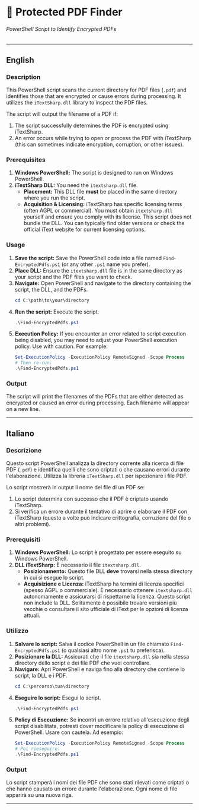 # 🔎 Protected PDF Finder

###### PowerShell Script to Identify Encrypted PDFs

---

## English

### Description

This PowerShell script scans the current directory for PDF files (`.pdf`) and identifies those that are encrypted or cause errors during processing. It utilizes the `iTextSharp.dll` library to inspect the PDF files.

The script will output the filename of a PDF if:
1.  The script successfully determines the PDF is encrypted using iTextSharp.
2.  An error occurs while trying to open or process the PDF with iTextSharp (this can sometimes indicate encryption, corruption, or other issues).

### Prerequisites

1.  **Windows PowerShell:** The script is designed to run on Windows PowerShell.
2.  **iTextSharp DLL:** You need the `itextsharp.dll` file.
    * **Placement:** This DLL file **must** be placed in the same directory where you run the script.
    * **Acquisition & Licensing:** iTextSharp has specific licensing terms (often AGPL or commercial). You must obtain `itextsharp.dll` yourself and ensure you comply with its license. This script does not bundle the DLL. You can typically find older versions or check the official iText website for current licensing options.

### Usage

1.  **Save the script:** Save the PowerShell code into a file named `Find-EncryptedPdfs.ps1` (or any other `.ps1` name you prefer).
2.  **Place DLL:** Ensure the `itextsharp.dll` file is in the same directory as your script and the PDF files you want to check.
3.  **Navigate:** Open PowerShell and navigate to the directory containing the script, the DLL, and the PDFs.
    ```powershell
    cd C:\path\to\your\directory
    ```
4.  **Run the script:** Execute the script.
    ```powershell
    .\Find-EncryptedPdfs.ps1
    ```
5.  **Execution Policy:** If you encounter an error related to script execution being disabled, you may need to adjust your PowerShell execution policy. Use with caution. For example:
    ```powershell
    Set-ExecutionPolicy -ExecutionPolicy RemoteSigned -Scope Process
    # Then re-run:
    .\Find-EncryptedPdfs.ps1
    ```

### Output

The script will print the filenames of the PDFs that are either detected as encrypted or caused an error during processing. Each filename will appear on a new line.

---

## Italiano

### Descrizione

Questo script PowerShell analizza la directory corrente alla ricerca di file PDF (`.pdf`) e identifica quelli che sono criptati o che causano errori durante l'elaborazione. Utilizza la libreria `iTextSharp.dll` per ispezionare i file PDF.

Lo script mostrerà in output il nome del file di un PDF se:
1.  Lo script determina con successo che il PDF è criptato usando iTextSharp.
2.  Si verifica un errore durante il tentativo di aprire o elaborare il PDF con iTextSharp (questo a volte può indicare crittografia, corruzione del file o altri problemi).

### Prerequisiti

1.  **Windows PowerShell:** Lo script è progettato per essere eseguito su Windows PowerShell.
2.  **DLL iTextSharp:** È necessario il file `itextsharp.dll`.
    * **Posizionamento:** Questo file DLL **deve** trovarsi nella stessa directory in cui si esegue lo script.
    * **Acquisizione e Licenza:** iTextSharp ha termini di licenza specifici (spesso AGPL o commerciale). È necessario ottenere `itextsharp.dll` autonomamente e assicurarsi di rispettarne la licenza. Questo script non include la DLL. Solitamente è possibile trovare versioni più vecchie o consultare il sito ufficiale di iText per le opzioni di licenza attuali.

### Utilizzo

1.  **Salvare lo script:** Salva il codice PowerShell in un file chiamato `Find-EncryptedPdfs.ps1` (o qualsiasi altro nome `.ps1` tu preferisca).
2.  **Posizionare la DLL:** Assicurati che il file `itextsharp.dll` sia nella stessa directory dello script e dei file PDF che vuoi controllare.
3.  **Navigare:** Apri PowerShell e naviga fino alla directory che contiene lo script, la DLL e i PDF.
    ```powershell
    cd C:\percorso\tua\directory
    ```
4.  **Eseguire lo script:** Esegui lo script.
    ```powershell
    .\Find-EncryptedPdfs.ps1
    ```
5.  **Policy di Esecuzione:** Se incontri un errore relativo all'esecuzione degli script disabilitata, potresti dover modificare la policy di esecuzione di PowerShell. Usare con cautela. Ad esempio:
    ```powershell
    Set-ExecutionPolicy -ExecutionPolicy RemoteSigned -Scope Process
    # Poi rieseguire:
    .\Find-EncryptedPdfs.ps1
    ```

### Output

Lo script stamperà i nomi dei file PDF che sono stati rilevati come criptati o che hanno causato un errore durante l'elaborazione. Ogni nome di file apparirà su una nuova riga.

---
